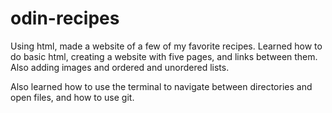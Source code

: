 # odin-recipes

Using html, made a website of a few of my favorite recipes.
Learned how to do basic html, creating a website with five pages, and links between them. Also adding images and ordered and unordered lists.

Also learned how to use the terminal to navigate between directories and open files, and how to use git.